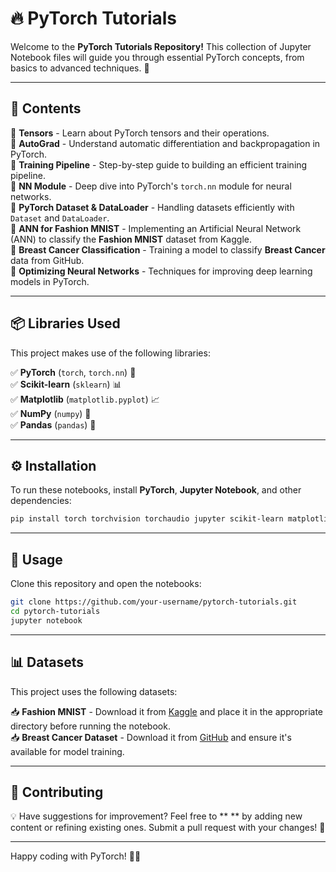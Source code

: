 # 🔥 **PyTorch Tutorials**

Welcome to the **PyTorch Tutorials Repository!** This collection of Jupyter Notebook files will guide you through essential PyTorch concepts, from basics to advanced techniques. 🚀

---

## 📂 **Contents**

🔹 **Tensors** - Learn about PyTorch tensors and their operations.  
🔹 **AutoGrad** - Understand automatic differentiation and backpropagation in PyTorch.  
🔹 **Training Pipeline** - Step-by-step guide to building an efficient training pipeline.  
🔹 **NN Module** - Deep dive into PyTorch's `torch.nn` module for neural networks.  
🔹 **PyTorch Dataset & DataLoader** - Handling datasets efficiently with `Dataset` and `DataLoader`.  
🔹 **ANN for Fashion MNIST** - Implementing an Artificial Neural Network (ANN) to classify the **Fashion MNIST** dataset from Kaggle.  
🔹 **Breast Cancer Classification** - Training a model to classify **Breast Cancer** data from GitHub.  
🔹 **Optimizing Neural Networks** - Techniques for improving deep learning models in PyTorch.  

---

## 📦 **Libraries Used**

This project makes use of the following libraries:

✅ **PyTorch** (`torch`, `torch.nn`) 🧠  
✅ **Scikit-learn** (`sklearn`) 📊  
✅ **Matplotlib** (`matplotlib.pyplot`) 📈  
✅ **NumPy** (`numpy`) 🔢  
✅ **Pandas** (`pandas`) 📄  

---

## ⚙️ **Installation**

To run these notebooks, install **PyTorch**, **Jupyter Notebook**, and other dependencies:

```bash
pip install torch torchvision torchaudio jupyter scikit-learn matplotlib numpy pandas
```

---

## 🚀 **Usage**

Clone this repository and open the notebooks:

```bash
git clone https://github.com/your-username/pytorch-tutorials.git
cd pytorch-tutorials
jupyter notebook
```

---

## 📊 **Datasets**

This project uses the following datasets:

📥 **Fashion MNIST** - Download it from [Kaggle](https://www.kaggle.com/datasets/zalando-research/fashionmnist) and place it in the appropriate directory before running the notebook.  
📥 **Breast Cancer Dataset** - Download it from [GitHub](https://raw.githubusercontent.com/gscdit/Breast-Cancer-Detection/master/data) and ensure it's available for model training.

---

## 🤝 **Contributing**

💡 Have suggestions for improvement? Feel free to **
** by adding new content or refining existing ones. Submit a pull request with your changes! 🔧

---

Happy coding with PyTorch! 🎉🔥

